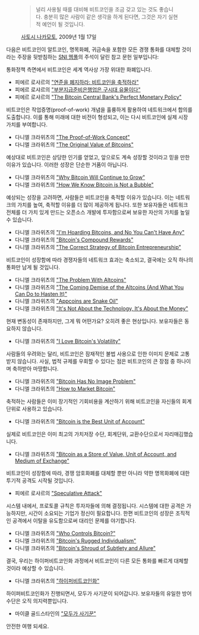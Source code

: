 <figure>
  <blockquote>
    <p>널리 사용될 때를 대비해 비트코인을 조금 갖고 있는 것도 좋습니다. 충분히 많은 사람이 같은 생각을 하게 된다면, 그것은 자기 실현적 예언이 될 것입니다.</p>
  </blockquote>
  <figcaption><a href="/satoshi/emails/cryptography/17/">사토시 나카모토</a>, 2009년 1월 17일</figcaption>
</figure>

다음은 비트코인이 알트코인, 명목화폐, 귀금속을 포함한 모든 경쟁 통화를 대체할 것이라는 주장을 뒷받침하는 [SNI 멤풀](/mempool/)의 주석이 달린 참고 문헌 일부입니다:

통화정책 측면에서 비트코인은 세계 역사상 가장 위대한 화폐입니다.

- 피에르 로샤르의 ["연준을 폐지하라: 비트코인을 축적하라"](/mempool/end-the-fed-hoard-bitcoins)
- 피에르 로샤르의 ["부분지급준비은행업은 구시대 유물이다"](/mempool/fractional-reserve-banking-is-obsolete)
- 피에르 로샤르의 ["The Bitcoin Central Bank's Perfect Monetary Policy"](/mempool/the-bitcoin-central-banks-perfect-monetary-policy)

비트코인은 작업증명(proof-of-work) 개념을 훌륭하게 활용하여 네트워크에서 합의를 도출합니다. 이를 통해 미래에 대한 비전이 형성되고, 이는 다시 비트코인에 실제 시장 가치를 부여합니다.

- 다니엘 크라위츠의 ["The Proof-of-Work Concept"](/mempool/the-proof-of-work-concept)
- 다니엘 크라위츠의 ["The Original Value of Bitcoins"](/mempool/the-original-value-of-bitcoins)

예상대로 비트코인은 상당한 인기를 얻었고, 앞으로도 계속 성장할 것이라고 믿을 만한 이유가 있습니다. 이러한 성장은 단순한 거품이 아닙니다.

- 다니엘 크라위츠의 ["Why Bitcoin Will Continue to Grow"](/mempool/why-bitcoin-will-continue-to-grow)
- 다니엘 크라위츠의 ["How We Know Bitcoin is Not a Bubble"](/mempool/how-we-know-bitcoin-is-not-a-bubble)

예상되는 성장을 고려하면, 사람들은 비트코인을 축적할 이유가 있습니다. 이는 네트워크의 가치를 높여, 축적할 이유를 더 많이 제공하게 됩니다. 또한 보유자들은 네트워크 전체를 더 가치 있게 만드는 오픈소스 개발에 투자함으로써 보유한 자산의 가치를 높일 수 있습니다.

- 다니엘 크라위츠의 ["I'm Hoarding Bitcoins, and No You Can't Have Any"](/mempool/im-hoarding-bitcoins-and-no-you-cant-have-any)
- 다니엘 크라위츠의 ["Bitcoin's Compound Rewards"](/mempool/bitcoins-compound-rewards)
- 다니엘 크라위츠의 ["The Correct Strategy of Bitcoin Entrepreneurship"](/mempool/the-correct-strategy-of-bitcoin-entrepreneurship)

비트코인이 성장함에 따라 경쟁자들의 네트워크 효과는 축소되고, 결국에는 오직 하나의 통화만 남게 될 것입니다.

- 다니엘 크라위츠의 ["The Problem With Altcoins"](/mempool/the-problem-with-altcoins)
- 다니엘 크라위츠의 ["The Coming Demise of the Altcoins (And What You Can Do to Hasten It)"](/mempool/the-coming-demise-of-altcoins)
- 다니엘 크라위츠의 ["Appcoins are Snake Oil"](/mempool/appcoins-are-snake-oil)
- 다니엘 크라위츠의 ["It's Not About the Technology, It's About the Money"](/mempool/its-not-about-the-technology-its-about-the-money)

현재 변동성이 존재하지만, 그게 뭐 어떤가요? 오히려 좋은 현상입니다. 보유자들은 동요하지 않습니다.

- 다니엘 크라위츠의 ["I Love Bitcoin's Volatility"](/mempool/i-love-bitcoins-volatility)

사람들의 우려와는 달리, 비트코인은 잠재적인 불법 사용으로 인한 이미지 문제로 고통받지 않습니다. 사실, 법적 규제를 우회할 수 있다는 점은 비트코인의 큰 장점 중 하나이며 축하받아 마땅합니다.

- 다니엘 크라위츠의 ["Bitcoin Has No Image Problem"](/mempool/bitcoin-has-no-image-problem)
- 다니엘 크라위츠의 ["How to Market Bitcoin"](/mempool/how-to-market-bitcoin)

축적하는 사람들은 이미 장기적인 기회비용을 계산하기 위해 비트코인을 자신들의 회계단위로 사용하고 있습니다.

- 다니엘 크라위츠의 ["Bitcoin is the Best Unit of Account"](/mempool/bitcoin-is-the-best-unit-of-account)

실제로 비트코인은 이미 최고의 가치저장 수단, 회계단위, 교환수단으로서 자리매김했습니다.

- 다니엘 크라위츠의 ["Bitcoin as a Store of Value, Unit of Account, and Medium of Exchange"](/mempool/bitcoin-as-a-store-of-value-unit-of-account-and-medium-of-exchange)

비트코인이 성장함에 따라, 경쟁 암호화폐를 대체할 뿐만 아니라 약한 명목화폐에 대한 투기적 공격도 시작될 것입니다.

- 피에르 로샤르의 ["Speculative Attack"](/mempool/speculative-attack)

시스템 내에서, 프로토콜 규칙은 투자자들에 의해 결정됩니다. 시스템에 대한 공격은 가능하지만, 시간이 소요되는 기업가 정신이 필요합니다. 한편 비트코인의 성장은 조직적인 공격에서 이탈을 유도함으로써 대리인 문제를 야기합니다.

- 다니엘 크라위츠의 ["Who Controls Bitcoin?"](/mempool/who-controls-bitcoin)
- 다니엘 크라위츠의 ["Bitcoin's Rugged Individualism"](/mempool/bitcoins-rugged-individualism)
- 다니엘 크라위츠의 ["Bitcoin's Shroud of Subtlety and Allure"](/mempool/bitcoins-shroud-of-subtlety-and-allure)

결국, 우리는 하이퍼비트코인화 과정에서 비트코인이 다른 모든 통화를 빠르게 대체할 것이라 예상할 수 있습니다.

- 다니엘 크라위츠의 ["하이퍼비트코인화"](/mempool/hyperbitcoinization)

하이퍼비트코인화가 진행되면서, 모두가 사기꾼이 되어갑니다. 보유자들의 유일한 방어 수단은 오직 의지력뿐입니다.

- 마이클 골드스타인의 ["모두가 사기꾼"](/mempool/everyones-a-scammer)

안전한 여행 되세요.
